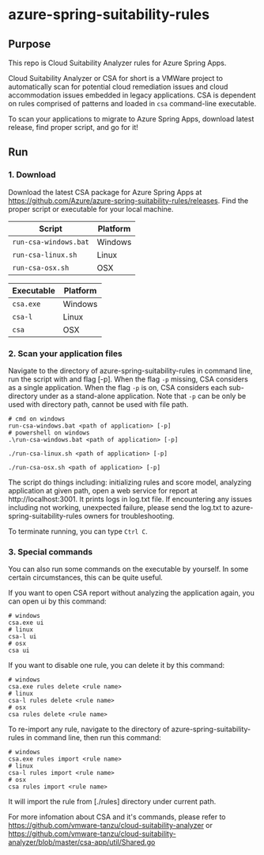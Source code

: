 # azure-spring-suitability-rules

## Purpose
This repo is Cloud Suitability Analyzer rules for Azure Spring Apps. 

Cloud Suitability Analyzer or CSA for short is a VMWare project to automatically scan for potential cloud remediation issues and cloud accommodation issues embedded in legacy applications.
CSA is dependent on rules comprised of patterns and loaded in `csa` command-line executable. 

To scan your applications to migrate to Azure Spring Apps, download latest release, find proper script, and go for it!

## Run

### 1. Download
Download the latest CSA package for Azure Spring Apps at https://github.com/Azure/azure-spring-suitability-rules/releases.
Find the proper script or executable for your local machine.

|         Script         | Platform |
| ---------------------- | -------- |
| `run-csa-windows.bat`  | Windows  |
| `run-csa-linux.sh`     | Linux    |
| `run-csa-osx.sh`       | OSX      |

| Executable | Platform |
| ---------- | -------- |
| `csa.exe`  | Windows  |
| `csa-l`    | Linux    |
| `csa`      | OSX      |

### 2. Scan your application files

Navigate to the directory of azure-spring-suitability-rules in command line, run the script with <path of application> and flag [-p].
When the flag `-p` missing, CSA considers <path of application> as a single application. 
When the flag `-p` is on, CSA considers each sub-directory under <path of application> as a stand-alone application.
Note that `-p` can be only be used with directory path, cannot be used with file path.

```command
# cmd on windows
run-csa-windows.bat <path of application> [-p]
# powershell on windows
.\run-csa-windows.bat <path of application> [-p]
```
```command
./run-csa-linux.sh <path of application> [-p]
```
```command
./run-csa-osx.sh <path of application> [-p]
```

The script do things including: initializing rules and score model, analyzing application at given path, open a web service for report at http://localhost:3001.
It prints logs in log.txt file. If encountering any issues including not working, unexpected failure, please send the log.txt to azure-spring-suitability-rules owners for troubleshooting.

To terminate running, you can type `Ctrl C`.

### 3. Special commands

You can also run some commands on the executable by yourself.
In some certain circumstances, this can be quite useful.

If you want to open CSA report without analyzing the application again, you can open ui by this command:
```command
# windows
csa.exe ui
# linux
csa-l ui
# osx
csa ui
```
If you want to disable one rule, you can delete it by this command:
```command
# windows
csa.exe rules delete <rule name>
# linux
csa-l rules delete <rule name>
# osx
csa rules delete <rule name>
```
To re-import any rule, navigate to the directory of azure-spring-suitability-rules in command line, then run this command:
```command
# windows
csa.exe rules import <rule name>
# linux
csa-l rules import <rule name>
# osx
csa rules import <rule name>
```
It will import the rule from [./rules] directory under current path.

For more infomation about CSA and it's commands, please refer to https://github.com/vmware-tanzu/cloud-suitability-analyzer or https://github.com/vmware-tanzu/cloud-suitability-analyzer/blob/master/csa-app/util/Shared.go